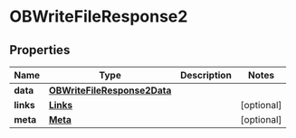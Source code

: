 
# OBWriteFileResponse2

## Properties
Name | Type | Description | Notes
------------ | ------------- | ------------- | -------------
**data** | [**OBWriteFileResponse2Data**](OBWriteFileResponse2Data.md) |  | 
**links** | [**Links**](Links.md) |  |  [optional]
**meta** | [**Meta**](Meta.md) |  |  [optional]



